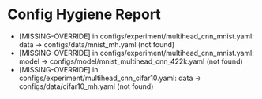 # Config Hygiene Report

- [MISSING-OVERRIDE] in configs/experiment/multihead_cnn_mnist.yaml: data -> configs/data/mnist_mh.yaml (not found)
- [MISSING-OVERRIDE] in configs/experiment/multihead_cnn_mnist.yaml: model -> configs/model/mnist_multihead_cnn_422k.yaml (not found)
- [MISSING-OVERRIDE] in configs/experiment/multihead_cnn_cifar10.yaml: data -> configs/data/cifar10_mh.yaml (not found)
